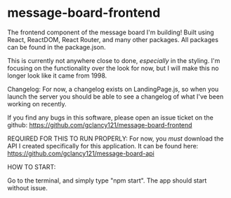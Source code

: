 # message-board-frontend
The frontend component of the message board I'm building! Built using React, ReactDOM, React Router, and many other packages. 
All packages can be found in the package.json.

This is currently not anywhere close to done, *especially* in the styling. I'm focusing on the functionality over the look for now, but I will make this no longer look like it came from 1998.

Changelog: 
For now, a changelog exists on LandingPage.js, so when you launch the server you should be able to see a changelog of what I've been working on recently. 

If you find any bugs in this software, please open an issue ticket on the github: https://github.com/gclancy121/message-board-frontend

REQUIRED FOR THIS TO RUN PROPERLY:
For now, you *must* download the API I created specifically for this application. It can be found here: https://github.com/gclancy121/message-board-api

HOW TO START: 

Go to the terminal, and simply type "npm start". The app should start without issue. 

